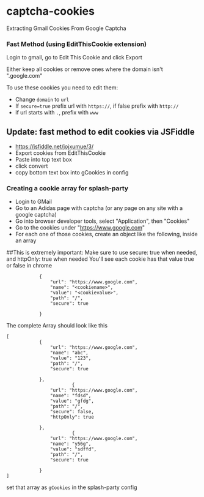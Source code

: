 # captcha-cookies
Extracting Gmail Cookies From Google Captcha

### Fast Method (using EditThisCookie extension)

Login to gmail, go to Edit This Cookie and click Export

Either keep all cookies or remove ones where the domain isn't ".google.com"

To use these cookies you need to edit them:

* Change `domain` to `url`
* If `secure=true` prefix url with `https://`, if false prefix with `http://`
* if url starts with `.`, prefix with `www` 

## Update: fast method to edit cookies via JSFiddle

* https://jsfiddle.net/jojxumue/3/
* Export cookies from EditThisCookie
* Paste into top text box
* click convert
* copy bottom text box into gCookies in config

### Creating a cookie array for splash-party

* Login to GMail
* Go to an Adidas page with captcha (or any page on any site with a google captcha)
* Go into browser developer tools, select "Application", then "Cookies"
* Go to the cookies under "https://www.google.com"
* For each one of those cookies, create an object like the following, inside an array

##This is extremely important:
Make sure to use secure: true when needed, and httpOnly: true when needed
You'll see each cookie has that value true or false in chrome

```
            {
                "url": "https://www.google.com",
                "name": "<cookiename>",
                "value": "<cookievalue>",
                "path": "/",
                "secure": true

            }
```

The complete Array should look like this

```
[
            {
                "url": "https://www.google.com",
                "name": "abc",
                "value": "123",
                "path": "/",
                "secure": true

            },
                        {
                "url": "https://www.google.com",
                "name": "fdsd",
                "value": "gfdg",
                "path": "/",
                "secure": false,
                "httpOnly": true

            },
                        {
                "url": "https://www.google.com",
                "name": "y56g",
                "value": "sdffd",
                "path": "/",
                "secure": true

            }
]

```


set that array as `gCookies` in the splash-party config
